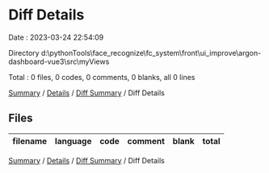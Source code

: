 # Diff Details

Date : 2023-03-24 22:54:09

Directory d:\\pythonTools\\face_recognize\\fc_system\\front\\ui_improve\\argon-dashboard-vue3\\src\\myViews

Total : 0 files,  0 codes, 0 comments, 0 blanks, all 0 lines

[Summary](results.md) / [Details](details.md) / [Diff Summary](diff.md) / Diff Details

## Files
| filename | language | code | comment | blank | total |
| :--- | :--- | ---: | ---: | ---: | ---: |

[Summary](results.md) / [Details](details.md) / [Diff Summary](diff.md) / Diff Details